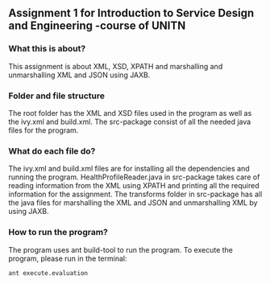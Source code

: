 ## Assignment 1 for Introduction to Service Design and Engineering -course of UNITN

### What this is about?
This assignment is about XML, XSD, XPATH and marshalling and unmarshalling XML and JSON using JAXB.

### Folder and file structure
The root folder has the XML and XSD files used in the program as well as the ivy.xml and build.xml. The src-package consist of all the needed java files for the program.

### What do each file do?
The ivy.xml and build.xml files are for installing all the dependencies and running the program. HealthProfileReader.java in src-package takes care of reading information from the XML using XPATH and printing all the required information for the assignment. The transforms folder in src-package has all the java files for marshalling the XML and JSON and unmarshalling XML by using JAXB.

### How to run the program?
The program uses ant build-tool to run the program. To execute the program, please run in the terminal:

	ant execute.evaluation